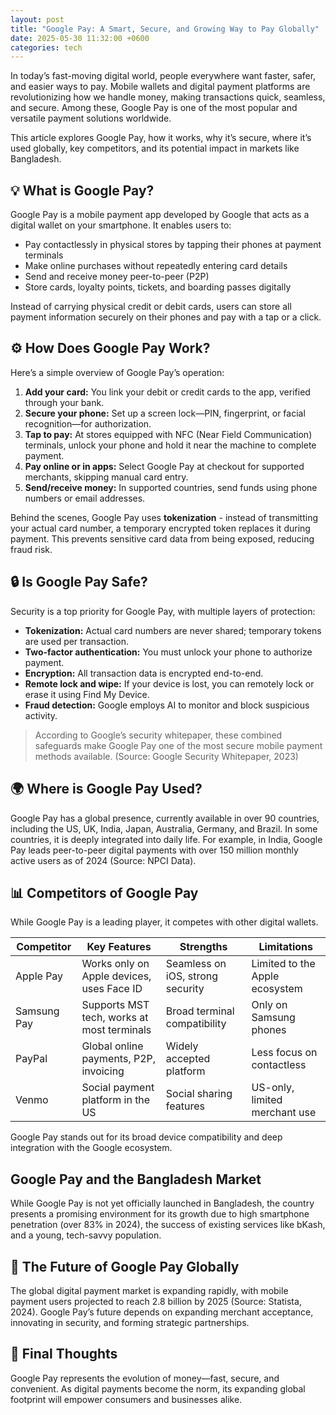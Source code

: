 ```yaml
---
layout: post
title: "Google Pay: A Smart, Secure, and Growing Way to Pay Globally"
date: 2025-05-30 11:32:00 +0600
categories: tech
---
```


In today’s fast-moving digital world, people everywhere want faster, safer, and easier ways to pay. Mobile wallets and digital payment platforms are revolutionizing how we handle money, making transactions quick, seamless, and secure. Among these, Google Pay is one of the most popular and versatile payment solutions worldwide.

This article explores Google Pay, how it works, why it’s secure, where it’s used globally, key competitors, and its potential impact in markets like Bangladesh.


## 💡 What is Google Pay?
Google Pay is a mobile payment app developed by Google that acts as a digital wallet on your smartphone. It enables users to:

* Pay contactlessly in physical stores by tapping their phones at payment terminals
* Make online purchases without repeatedly entering card details
* Send and receive money peer-to-peer (P2P)
* Store cards, loyalty points, tickets, and boarding passes digitally

Instead of carrying physical credit or debit cards, users can store all payment information securely on their phones and pay with a tap or a click.


## ⚙️ How Does Google Pay Work?
Here’s a simple overview of Google Pay’s operation:

1.  **Add your card:** You link your debit or credit cards to the app, verified through your bank.
2.  **Secure your phone:** Set up a screen lock—PIN, fingerprint, or facial recognition—for authorization.
3.  **Tap to pay:** At stores equipped with NFC (Near Field Communication) terminals, unlock your phone and hold it near the machine to complete payment.
4.  **Pay online or in apps:** Select Google Pay at checkout for supported merchants, skipping manual card entry.
5.  **Send/receive money:** In supported countries, send funds using phone numbers or email addresses.

Behind the scenes, Google Pay uses **tokenization** - instead of transmitting your actual card number, a temporary encrypted token replaces it during payment. This prevents sensitive card data from being exposed, reducing fraud risk.


## 🔒 Is Google Pay Safe?
Security is a top priority for Google Pay, with multiple layers of protection:

* **Tokenization:** Actual card numbers are never shared; temporary tokens are used per transaction.
* **Two-factor authentication:** You must unlock your phone to authorize payment.
* **Encryption:** All transaction data is encrypted end-to-end.
* **Remote lock and wipe:** If your device is lost, you can remotely lock or erase it using Find My Device.
* **Fraud detection:** Google employs AI to monitor and block suspicious activity.

> According to Google’s security whitepaper, these combined safeguards make Google Pay one of the most secure mobile payment methods available. (Source: Google Security Whitepaper, 2023)


## 🌍 Where is Google Pay Used?
Google Pay has a global presence, currently available in over 90 countries, including the US, UK, India, Japan, Australia, Germany, and Brazil. In some countries, it is deeply integrated into daily life. For example, in India, Google Pay leads peer-to-peer digital payments with over 150 million monthly active users as of 2024 (Source: NPCI Data).


## 📊 Competitors of Google Pay
While Google Pay is a leading player, it competes with other digital wallets.

| Competitor  | Key Features                               | Strengths                       | Limitations                     |
|-------------|--------------------------------------------|---------------------------------|---------------------------------|
| Apple Pay   | Works only on Apple devices, uses Face ID  | Seamless on iOS, strong security| Limited to the Apple ecosystem  |
| Samsung Pay | Supports MST tech, works at most terminals | Broad terminal compatibility    | Only on Samsung phones          |
| PayPal      | Global online payments, P2P, invoicing     | Widely accepted platform        | Less focus on contactless       |
| Venmo       | Social payment platform in the US          | Social sharing features         | US-only, limited merchant use   |

Google Pay stands out for its broad device compatibility and deep integration with the Google ecosystem.


## Google Pay and the Bangladesh Market
While Google Pay is not yet officially launched in Bangladesh, the country presents a promising environment for its growth due to high smartphone penetration (over 83% in 2024), the success of existing services like bKash, and a young, tech-savvy population.


## 🚀 The Future of Google Pay Globally
The global digital payment market is expanding rapidly, with mobile payment users projected to reach 2.8 billion by 2025 (Source: Statista, 2024). Google Pay’s future depends on expanding merchant acceptance, innovating in security, and forming strategic partnerships.


## 📌 Final Thoughts
Google Pay represents the evolution of money—fast, secure, and convenient. As digital payments become the norm, its expanding global footprint will empower consumers and businesses alike.
